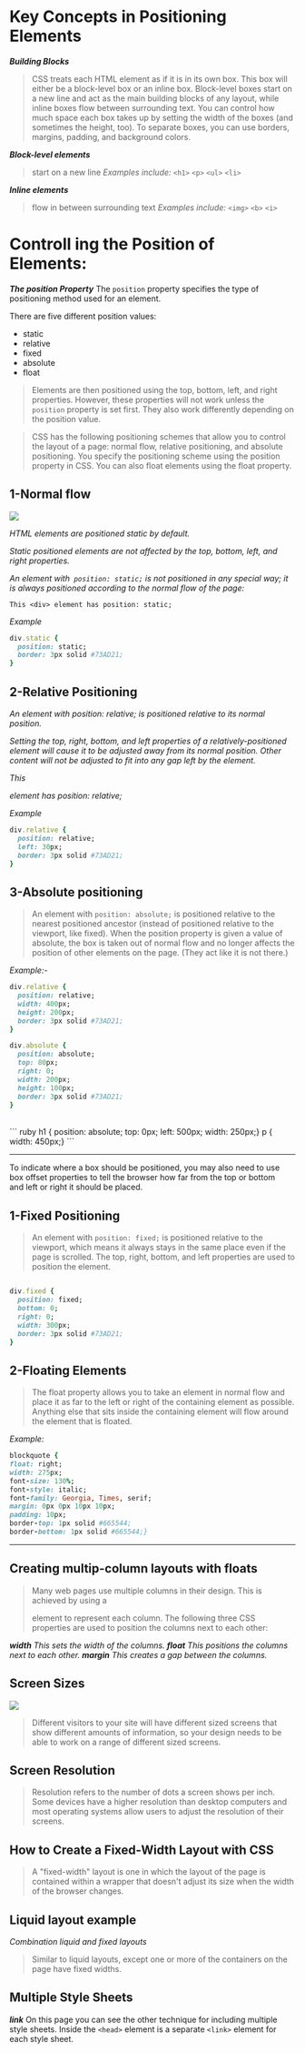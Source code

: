 # Key Concepts in Positioning Elements

***Building Blocks***
> CSS treats each HTML element as if it is in its own box. This box will either be a block-level box or an inline box.
> Block-level boxes start on a new line and act as the main building blocks of any layout, while inline boxes flow between surrounding text. You can control how much space each box takes up by setting the width of the boxes (and sometimes the height, too). To separate boxes, you can use borders, margins, padding, and background colors.


***Block-level elements***
> start on a new line
*Examples include:*
`<h1>` `<p>` `<ul>` `<li>`


***Inline elements***
> flow in between surrounding text
*Examples include:*
`<img>` `<b>` `<i>`



# Controll ing the Position of Elements:
***The position Property***
The `position` property specifies the type of positioning method used for an element.

There are five different position values:

- static
- relative
- fixed
- absolute
- float

> Elements are then positioned using the top, bottom, left, and right properties. However, these properties will not work unless the `position` property is set first. They also work differently depending on the position value.


> CSS has the following positioning schemes that allow you to control <br>
> the layout of a page: normal flow, relative positioning, and absolute <br>
> positioning. You specify the positioning scheme using the position <br>
> property in CSS. You can also float elements using the float property. <br>


## 1-Normal flow

![](https://www.gurukulzone.com/css/images/d.png)

*HTML elements are positioned static by default.*

*Static positioned elements are not affected by the top, bottom, left, and right properties.*

*An element with` position: static;` is not positioned in any special way; it is always positioned according to the normal flow of the page:*

`This <div> element has position: static;`

*Example*

``` ruby
div.static {
  position: static;
  border: 3px solid #73AD21;
}
```

## 2-Relative Positioning


*An element with position: relative; is positioned relative to its normal position.*

*Setting the top, right, bottom, and left properties of a relatively-positioned element will cause it to be adjusted away from its normal position. Other content will not be adjusted to fit into any gap left by the element.*

*This <div> element has position: relative;*

*Example*

``` ruby
div.relative {
  position: relative;
  left: 30px;
  border: 3px solid #73AD21;
}
```

## 3-Absolute positioning


> An element with `position: absolute;` is positioned relative to the nearest positioned ancestor (instead of positioned relative to the viewport, like fixed).
> When the position property is given a value of absolute, the box is taken out of normal flow and no longer affects the position of other elements on the page. (They act like it is not there.)

*Example:-*
``` ruby
div.relative {
  position: relative;
  width: 400px;
  height: 200px;
  border: 3px solid #73AD21;
}

div.absolute {
  position: absolute;
  top: 80px;
  right: 0;
  width: 200px;
  height: 100px;
  border: 3px solid #73AD21;
}
``` 
<br>
``` ruby
h1 {
position: absolute;
top: 0px;
left: 500px;
width: 250px;}
p {
width: 450px;}
```


<hr>


To indicate where a box should be positioned, you may also need to use <br>
box offset properties to tell the browser how far from the top or bottom <br>
and left or right it should be placed. 


## 1-Fixed Positioning


> An element with `position: fixed;` is positioned relative to the viewport, which means it always stays in the same place even if the page is scrolled. The top, right, bottom, and left properties are used to position the element.

``` ruby 

div.fixed {
  position: fixed;
  bottom: 0;
  right: 0;
  width: 300px;
  border: 3px solid #73AD21;
}
```



## 2-Floating Elements


> The float property allows you to take an element in normal flow and place it as far to the left or right of the containing element as possible. Anything else that sits inside the containing element will flow around the element that is floated.


*Example:*
``` ruby 
blockquote {
float: right;
width: 275px;
font-size: 130%;
font-style: italic;
font-family: Georgia, Times, serif;
margin: 0px 0px 10px 10px;
padding: 10px;
border-top: 1px solid #665544;
border-bottom: 1px solid #665544;}
```


<hr>

 ## Creating multip-column layouts with floats


> Many web pages use multiple columns in their design. This is achieved by using a <div> element to represent each column. The following three CSS properties are used to position the columns next to each other:

***width***
*This sets the width of the columns.*
***float***
*This positions the columns next to each other.*
***margin***
*This creates a gap between the columns.*


## Screen Sizes

![](https://www.seobility.net/en/wiki/images/6/6f/Media-Queries.png)

> Different visitors to your site will have different sized screens that show different amounts of information, so your design needs to be able to work on a range of different sized screens.

## Screen Resolution
> Resolution refers to the number of dots a screen shows per inch. Some devices have a higher resolution than desktop computers and most operating systems allow users to adjust the resolution of their screens.

## How to Create a Fixed-Width Layout with CSS
> A "fixed-width" layout is one in which the layout of the page is contained within a wrapper that doesn't adjust its size when the width of the browser changes.



## Liquid layout example
*Combination liquid and fixed layouts*
> Similar to liquid layouts, except one or more of the containers on the page have fixed widths.



## Multiple Style Sheets

***link***
On this page you can see the other technique for including multiple style sheets. Inside the `<head>` element is a separate `<link>` element for each style sheet.







